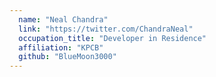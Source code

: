 ```yaml
---
  name: "Neal Chandra"
  link: "https://twitter.com/ChandraNeal"
  occupation_title: "Developer in Residence"
  affiliation: "KPCB"
  github: "BlueMoon3000"
---
```

